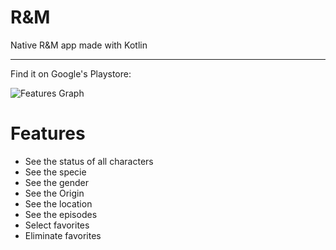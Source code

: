 # R&M 

Native R&M app made with Kotlin

---

Find it on Google's Playstore:

![Features Graph](https://user-images.githubusercontent.com/81189565/130144385-fe5c54ea-ddef-4491-9bce-91e54c61f6ef.png)

# Features
 - See the status of all characters
 - See the specie
 - See the gender
 - See the Origin 
 - See the location
 - See the episodes
 - Select favorites
 - Eliminate favorites
